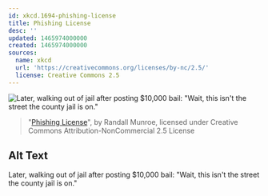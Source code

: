 ```yaml
---
id: xkcd.1694-phishing-license
title: Phishing License
desc: ''
updated: 1465974000000
created: 1465974000000
sources:
  name: xkcd
  url: 'https://creativecommons.org/licenses/by-nc/2.5/'
  license: Creative Commons 2.5
---
```

![Later, walking out of jail after posting $10,000 bail: "Wait, this isn't the street the county jail is on."](https://imgs.xkcd.com/comics/phishing_license.png)
> "[Phishing License](https://xkcd.com/1694/)", by Randall Munroe, licensed under Creative Commons Attribution-NonCommercial 2.5 License

## Alt Text
Later, walking out of jail after posting $10,000 bail: "Wait, this isn't the street the county jail is on."
